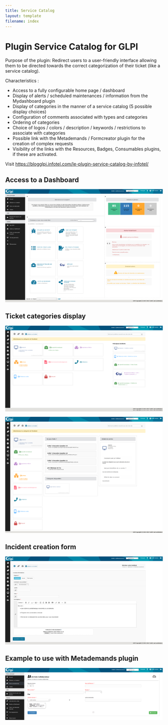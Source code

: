 ```yaml
---
title: Service Catalog
layout: template
filename: index
--- 
```


# Plugin Service Catalog for GLPI

Purpose of the plugin: Redirect users to a user-friendly interface allowing them to be directed towards the correct categorization of their ticket (like a service catalog).

Characteristics :

- Access to a fully configurable home page / dashboard
- Display of alerts / scheduled maintenances / information from the Mydashboard plugin
- Display of categories in the manner of a service catalog (5 possible display choices)
- Configuration of comments associated with types and categories
- Ordering of categories
- Choice of logos / colors / description / keywords / restrictions to associate with categories
- Possible link with the Metademands / Formcreator plugin for the creation of complex requests
- Visibility of the links with the Resources, Badges, Consumables plugins, if these are activated.

Visit https://blogglpi.infotel.com/le-plugin-service-catalog-by-infotel/

## Access to a Dashboard

![Plugin Service Catalog](https://raw.githubusercontent.com/InfotelGLPI/servicecatalog/master/screenshots/dashboard.png "Plugin Service Catalog")

## Ticket categories display

![Plugin Service Catalog](https://raw.githubusercontent.com/InfotelGLPI/servicecatalog/master/screenshots/create_incident.png "Plugin Service Catalog")

![Plugin Service Catalog](https://raw.githubusercontent.com/InfotelGLPI/servicecatalog/master/screenshots/create_incident2.png "Plugin Service Catalog")

## Incident creation form

![Plugin Service Catalog](https://raw.githubusercontent.com/InfotelGLPI/servicecatalog/master/screenshots/create_incident_form.png "Plugin Service Catalog")

## Example to use with Metademands plugin 

![Plugin Service Catalog](https://raw.githubusercontent.com/InfotelGLPI/servicecatalog/master/screenshots/metademands.png "Plugin Service Catalog")
